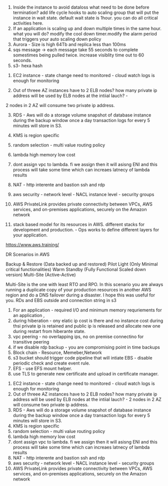 1) Inside the instance to avoid dataloss what need to be done before termination? add life cycle hooks to auto scaling group that will put the instance in wait state. 
default wait state is 1hour. you can do all critical activities here. 
2) If an application is scaling up and down multiple times in the same hour. what you will do? modify the cool down timer.modify the alarm period that triggers your auto scaling down policy
3) Aurora - Size is high 64Tb and replica less than 100ms
4) sqs message -> each message take 55 seconds to complete somestimes being pulled twice. increase visiblity time out to 60 seconds. 
5) s3- hexa hash
1. EC2 instance - state change need to monitored - cloud watch logs is enough for monitoring

2. Out of threee AZ instances have to 2 ELB nodes? how many private ip address will be used by ELB nodes at the intiial lauch? -

2 nodes in 2 AZ will consume two private ip address.

3. RDS - Aws will do a storage volume snapshot of database instance during the backup window once a day transaction logs for every 5 minutes will store in S3.

4. KMS is region specific

5. random selection - multi value routing policy

6. lambda high memory low cost

7. dont assign vpc to lambda. fi we assign then it will asisng ENI and this process will take some time which can increaes latnecy of lambda results

8. NAT - http interente and bastion ssh and rdp

9. aws security - network level - NACL instance level - security groups

10. AWS PrivateLink provides private connectivity between VPCs, AWS services, and on-premises applications, securely on the Amazon network

11. stack based model for its resources in AWS. different stacks for development and production. - Ops works to define different layers for your application.






https://www.aws.training/ 



DR Scenarios in AWS
 
Backup & Restore (Data backed up and restored)
Pilot Light (Only Minimal critical functionalities)
Warm Standby (Fully Functional Scaled down version)
Multi-Site (Active-Active)
 
Multi-Site is the one with least RTO and RPO. In this scenario you are always running a duplicate copy of your production resources in another AWS region and do a DNS failover during a disaster. I hope this was useful for you.
RDs and EBS outside and connection string in s3


1) For an application - required I/O and minimum memory requriements for an application ,
2) during hiberation - ony elatic ip cost is there and no instance cost
	during thsi private ip is retained and public ip is released and allocate new one during restart from hiberante state. 
3) vpc peering - no overlapping ips, no on premise connectino for transitive peering 
4) if we disable rdp backup - you are compromising point in time backups
5) Block chain - Resource, Memeber,Network 
6) s3 bucket should trigger code pipeline that will intiate EBS - disable periodic check and create event rule.
7) EFS - use EFS mount helper.
8) use TLS to generate new certificate and upload in certificate manager.

1. EC2 instance - state change need to monitored - cloud watch logs is enough for monitoring 
2. Out of threee AZ instances have to 2 ELB nodes? how many private ip address will be used by ELB nodes at the intiial lauch? - 
2 nodes in 2 AZ will consume two private ip address. 
3. RDS - Aws will do a storage volume snapshot of database instance during the backup window once a day transaction logs for every 5 minutes will store in S3. 
4. KMS is region specific 
5. random selection - multi value routing policy
6. lambda high memory low cost
7. dont assign vpc to lambda. fi we assign then it will asisng ENI and this process will take some time which can increaes latnecy of lambda results
8. NAT - http interente and bastion ssh and rdp
9. aws security - network level - NACL instance level - security groups
10. AWS PrivateLink provides private connectivity between VPCs, AWS services, and on-premises applications, securely on the Amazon network